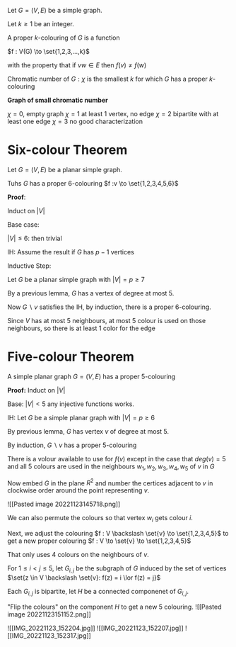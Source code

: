 Let $G = (V,E)$ be a simple graph.

Let $k \ge 1$ be an integer.

A proper $k$-colouring of $G$ is a function

$f : V(G) \to \set{1,2,3,...,k}$ 

with the property that if $vw \in E$ then $f(v) \neq f(w)$

Chromatic number of $G : \chi$ is the smallest $k$ for which $G$ has a proper $k$-colouring


**Graph of small chromatic number**

$\chi = 0$, empty graph
$\chi = 1$ at least 1 vertex, no edge
$\chi = 2$ bipartite with at least one edge
$\chi = 3$ no good characterization


# Six-colour Theorem

Let $G=(V,E)$ be a planar simple graph.

Tuhs $G$ has a proper $6$-colouring $f :v \to \set{1,2,3,4,5,6}$

**Proof**:

Induct on $|V|$

Base case:

$|V| \le 6$: then trivial

IH: Assume the result if $G$ has $p-1$ vertices

Inductive Step:

Let $G$ be a planar simple graph with $|V| = p \ge 7$

By a previous lemma, $G$ has a vertex of degree at most 5.

Now $G \backslash v$ satisfies the IH, by induction, there is a proper 6-colouring.

Since $V$ has at most 5 neighbours, at most 5 colour is used on those neighbours, so there is at least 1 color for the edge

# Five-colour Theorem

A simple planar graph $G = (V,E)$ has a proper 5-colouring 

**Proof:** Induct on $|V|$

Base: $|V| < 5$ any injective functions works.

IH: Let $G$ be a simple planar graph with $|V| = p \ge 6$

By previous lemma, $G$ has vertex $v$ of degree at most 5.

By induction, $G \backslash v$ has a proper 5-colouring

There is a volour available to use for $f(v)$ except in the case that $deg(v) = 5$ and all 5 colours are used in the neighbours
$w_1, w_2, w_3, w_4, w_5$ of $v$ in $G$

Now embed $G$ in the plane $R^2$ and number the certices adjacent to $v$ in clockwise order around the point representing $v$. 

![[Pasted image 20221123145718.png]]

We can also permute the colours so that vertex $w_i$ gets colour $i$.

Next, we adjust the colouring $f : V \backslash \set{v} \to \set{1,2,3,4,5}$ to get a new proper colouring $f : V \to \set{v} \to \set{1,2,3,4,5}$

That only uses 4 colours on the neighbours of $v$.

For $1 \le i < j \le 5$, let $G_{i,j}$ be the subgraph of $G$ induced by the set of vertices $\set{z \in V \backslash \set{v}: f(z) = i \lor f(z) = j}$ 

Each $G_{i,j}$ is bipartite, let $H$ be a connected componenet of $G_{i,j}$.

"Flip the colours" on the component $H$ to get a new $5$ colouring.
![[Pasted image 20221123151152.png]]



![[IMG_20221123_152204.jpg]]
![[IMG_20221123_152207.jpg]]
![[IMG_20221123_152317.jpg]]